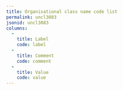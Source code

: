 ```yaml
---
title: Organisational class name code list
permalink: uncl3083
jsonid: uncl3083
columns:
  - 
    title: Label
    code: label
  - 
    title: Comment
    code: comment
  - 
    title: Value
    code: value
---
```

